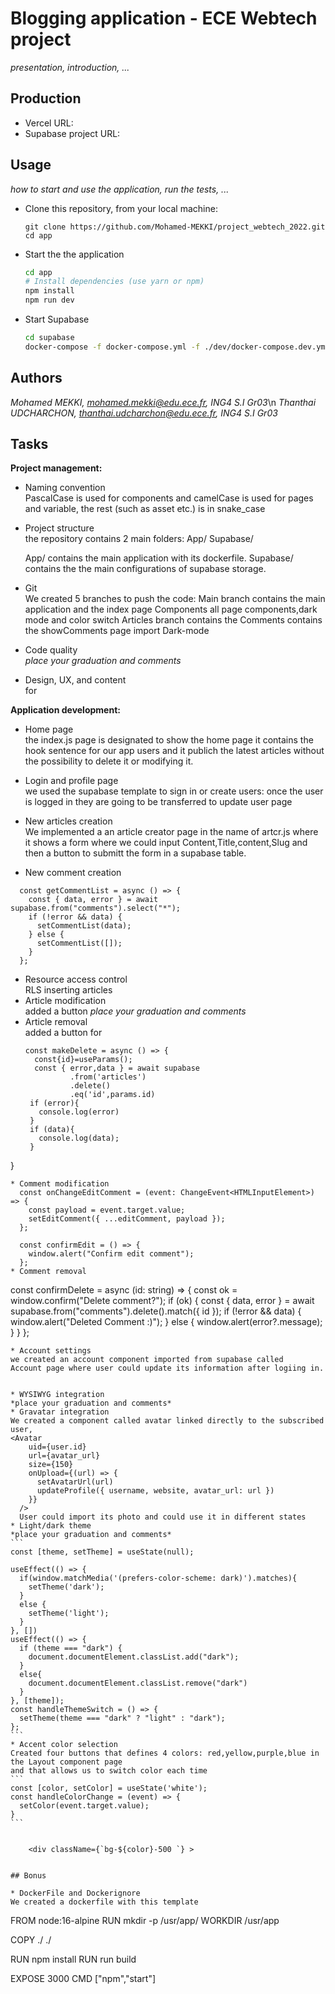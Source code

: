 
# Blogging application - ECE Webtech project

*presentation, introduction, ...*

## Production 

- Vercel URL: 
- Supabase project URL: 
## Usage

*how to start and use the application, run the tests, ...*

* Clone this repository, from your local machine:
  ```
  git clone https://github.com/Mohamed-MEKKI/project_webtech_2022.git
  cd app
  ```
* Start the the application
  ```bash
  cd app
  # Install dependencies (use yarn or npm)
  npm install
  npm run dev
  ```
* Start Supabase
  ```bash
  cd supabase
  docker-compose -f docker-compose.yml -f ./dev/docker-compose.dev.yml up
  ```

## Authors

*Mohamed MEKKI, mohamed.mekki@edu.ece.fr, ING4 S.I Gr03*\n
*Thanthai UDCHARCHON, thanthai.udcharchon@edu.ece.fr, ING4 S.I Gr03*

## Tasks
  
**Project management:**

* Naming convention   
  PascalCase is used for components and camelCase is used for pages and variable, the rest (such as asset etc.) is in snake_case
* Project structure   
  the repository contains 2 main folders:
  App/
  Supabase/
  
  App/ contains the main application with its dockerfile. 
  Supabase/ contains the the main configurations of supabase storage.
* Git   
  We created 5 branches to push the code:
  Main branch contains the main application and the index page
  Components all page components,dark mode and color switch
  Articles branch contains the 
  Comments contains the showComments page import
  Dark-mode
* Code quality   
  *place your graduation and comments*
* Design, UX, and content   
  for 

**Application development:**

* Home page   
  the index.js page is designated to show the home page
  it contains the hook sentence for our app users and it publich the latest articles 
  without the possibility to delete it or modifying it.
  
* Login and profile page   
  we used the supabase template to sign in or create users:
  once the user is logged in they are going to be transferred to update user page 
* New articles creation   
  We implemented a an article creator page in the name of artcr.js where it shows a form
  where we could input Content,Title,content,Slug and then a button to submitt the form
  in a supabase table.
* New comment creation   
````
  const getCommentList = async () => {
    const { data, error } = await supabase.from("comments").select("*");
    if (!error && data) {
      setCommentList(data);
    } else {
      setCommentList([]);
    }
  };
````
* Resource access control   
  RLS 
  inserting articles 
* Article modification   
added a button 
  *place your graduation and comments*
* Article removal   
  added a button for
  ```
  const makeDelete = async () => {
    const{id}=useParams();
    const { error,data } = await supabase
            .from('articles')
            .delete()
            .eq('id',params.id)
   if (error){
     console.log(error)
   }
   if (data){
     console.log(data);
   }
}
```
* Comment modification   
  const onChangeEditComment = (event: ChangeEvent<HTMLInputElement>) => {
    const payload = event.target.value;
    setEditComment({ ...editComment, payload });
  };

  const confirmEdit = () => {
    window.alert("Confirm edit comment");
  };
* Comment removal   
````
  const confirmDelete = async (id: string) => {
    const ok = window.confirm("Delete comment?");
    if (ok) {
      const { data, error } = await supabase.from("comments").delete().match({ id });
      if (!error && data) {
        window.alert("Deleted Comment :)");
      } else {
        window.alert(error?.message);
      }
    }
  };
  ````
* Account settings   
  we created an account component imported from supabase called 
  Account page where user could update its information after logiing in.
  
 
* WYSIWYG integration   
  *place your graduation and comments*
* Gravatar integration   
  We created a component called avatar linked directly to the subscribed user,
  <Avatar
      uid={user.id}
      url={avatar_url}
      size={150}
      onUpload={(url) => {
        setAvatarUrl(url)
        updateProfile({ username, website, avatar_url: url })
      }}
    />
    User could import its photo and could use it in different states
* Light/dark theme   
  *place your graduation and comments*
  ```
  const [theme, setTheme] = useState(null);

  useEffect(() => {
    if(window.matchMedia('(prefers-color-scheme: dark)').matches){
      setTheme('dark');
    }
    else {
      setTheme('light');
    }
  }, [])
  useEffect(() => {
    if (theme === "dark") {
      document.documentElement.classList.add("dark");
    } 
    else{
      document.documentElement.classList.remove("dark")
    }
  }, [theme]);
  const handleThemeSwitch = () => {
    setTheme(theme === "dark" ? "light" : "dark");
  };
  ```
* Accent color selection   
  Created four buttons that defines 4 colors: red,yellow,purple,blue in the Layout component page
  and that allows us to switch color each time
  ```
  const [color, setColor] = useState('white');
  const handleColorChange = (event) => {
    setColor(event.target.value);
  }
  ```
  
  
      <div className={`bg-${color}-500 `} >


## Bonus

* DockerFile and Dockerignore  
  We created a dockerfile with this template
  ````
  FROM node:16-alpine
  RUN mkdir -p /usr/app/
  WORKDIR /usr/app

  COPY ./ ./

  RUN npm install
  RUN run build

  EXPOSE 3000
  CMD ["npm","start"]
  ````
